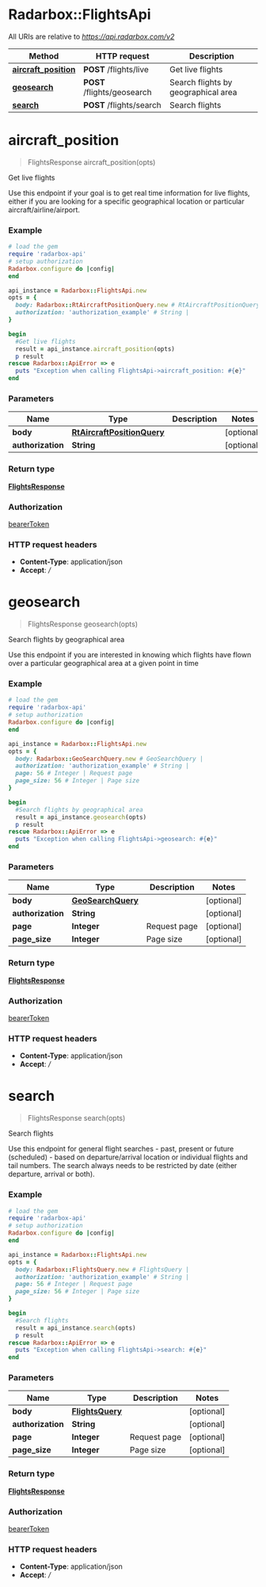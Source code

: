 # Radarbox::FlightsApi

All URIs are relative to *https://api.radarbox.com/v2*

Method | HTTP request | Description
------------- | ------------- | -------------
[**aircraft_position**](FlightsApi.md#aircraft_position) | **POST** /flights/live | Get live flights 
[**geosearch**](FlightsApi.md#geosearch) | **POST** /flights/geosearch | Search flights by geographical area
[**search**](FlightsApi.md#search) | **POST** /flights/search | Search flights

# **aircraft_position**
> FlightsResponse aircraft_position(opts)

Get live flights 

Use this endpoint if your goal is to get real time information for live flights, either if you are looking for a specific geographical location or particular aircraft/airline/airport.

### Example
```ruby
# load the gem
require 'radarbox-api'
# setup authorization
Radarbox.configure do |config|
end

api_instance = Radarbox::FlightsApi.new
opts = { 
  body: Radarbox::RtAircraftPositionQuery.new # RtAircraftPositionQuery | 
  authorization: 'authorization_example' # String | 
}

begin
  #Get live flights 
  result = api_instance.aircraft_position(opts)
  p result
rescue Radarbox::ApiError => e
  puts "Exception when calling FlightsApi->aircraft_position: #{e}"
end
```

### Parameters

Name | Type | Description  | Notes
------------- | ------------- | ------------- | -------------
 **body** | [**RtAircraftPositionQuery**](RtAircraftPositionQuery.md)|  | [optional] 
 **authorization** | **String**|  | [optional] 

### Return type

[**FlightsResponse**](FlightsResponse.md)

### Authorization

[bearerToken](../README.md#bearerToken)

### HTTP request headers

 - **Content-Type**: application/json
 - **Accept**: */*



# **geosearch**
> FlightsResponse geosearch(opts)

Search flights by geographical area

Use this endpoint if you are interested in knowing which flights have flown over a particular geographical area at a given point in time

### Example
```ruby
# load the gem
require 'radarbox-api'
# setup authorization
Radarbox.configure do |config|
end

api_instance = Radarbox::FlightsApi.new
opts = { 
  body: Radarbox::GeoSearchQuery.new # GeoSearchQuery | 
  authorization: 'authorization_example' # String | 
  page: 56 # Integer | Request page
  page_size: 56 # Integer | Page size
}

begin
  #Search flights by geographical area
  result = api_instance.geosearch(opts)
  p result
rescue Radarbox::ApiError => e
  puts "Exception when calling FlightsApi->geosearch: #{e}"
end
```

### Parameters

Name | Type | Description  | Notes
------------- | ------------- | ------------- | -------------
 **body** | [**GeoSearchQuery**](GeoSearchQuery.md)|  | [optional] 
 **authorization** | **String**|  | [optional] 
 **page** | **Integer**| Request page | [optional] 
 **page_size** | **Integer**| Page size | [optional] 

### Return type

[**FlightsResponse**](FlightsResponse.md)

### Authorization

[bearerToken](../README.md#bearerToken)

### HTTP request headers

 - **Content-Type**: application/json
 - **Accept**: */*



# **search**
> FlightsResponse search(opts)

Search flights

Use this endpoint for general flight searches - past, present or future (scheduled) - based on departure/arrival location or individual flights and tail numbers. The search always needs to be restricted by date (either departure, arrival or both).

### Example
```ruby
# load the gem
require 'radarbox-api'
# setup authorization
Radarbox.configure do |config|
end

api_instance = Radarbox::FlightsApi.new
opts = { 
  body: Radarbox::FlightsQuery.new # FlightsQuery | 
  authorization: 'authorization_example' # String | 
  page: 56 # Integer | Request page
  page_size: 56 # Integer | Page size
}

begin
  #Search flights
  result = api_instance.search(opts)
  p result
rescue Radarbox::ApiError => e
  puts "Exception when calling FlightsApi->search: #{e}"
end
```

### Parameters

Name | Type | Description  | Notes
------------- | ------------- | ------------- | -------------
 **body** | [**FlightsQuery**](FlightsQuery.md)|  | [optional] 
 **authorization** | **String**|  | [optional] 
 **page** | **Integer**| Request page | [optional] 
 **page_size** | **Integer**| Page size | [optional] 

### Return type

[**FlightsResponse**](FlightsResponse.md)

### Authorization

[bearerToken](../README.md#bearerToken)

### HTTP request headers

 - **Content-Type**: application/json
 - **Accept**: */*



